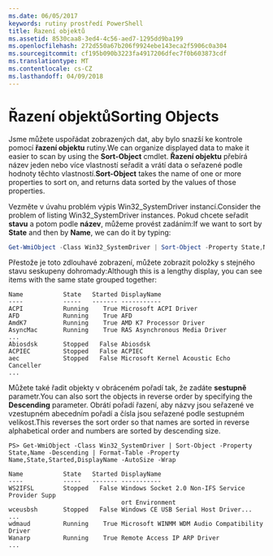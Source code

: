 ```yaml
---
ms.date: 06/05/2017
keywords: rutiny prostředí PowerShell
title: Řazení objektů
ms.assetid: 8530caa8-3ed4-4c56-aed7-1295dd9ba199
ms.openlocfilehash: 272d550a67b206f9924ebe143eca2f5906c0a304
ms.sourcegitcommit: cf195b090b3223fa4917206dfec7f0b603873cdf
ms.translationtype: MT
ms.contentlocale: cs-CZ
ms.lasthandoff: 04/09/2018
---
```

# <a name="sorting-objects"></a><span data-ttu-id="7bcc2-103">Řazení objektů</span><span class="sxs-lookup"><span data-stu-id="7bcc2-103">Sorting Objects</span></span>

<span data-ttu-id="7bcc2-104">Jsme můžete uspořádat zobrazených dat, aby bylo snazší ke kontrole pomocí **řazení objektu** rutiny.</span><span class="sxs-lookup"><span data-stu-id="7bcc2-104">We can organize displayed data to make it easier to scan by using the **Sort-Object** cmdlet.</span></span> <span data-ttu-id="7bcc2-105">**Řazení objektu** přebírá název jeden nebo více vlastností seřadit a vrátí data o seřazené podle hodnoty těchto vlastností.</span><span class="sxs-lookup"><span data-stu-id="7bcc2-105">**Sort-Object** takes the name of one or more properties to sort on, and returns data sorted by the values of those properties.</span></span>

<span data-ttu-id="7bcc2-106">Vezměte v úvahu problém výpis Win32_SystemDriver instancí.</span><span class="sxs-lookup"><span data-stu-id="7bcc2-106">Consider the problem of listing Win32_SystemDriver instances.</span></span> <span data-ttu-id="7bcc2-107">Pokud chcete seřadit **stavu** a potom podle **název**, můžeme provést zadáním:</span><span class="sxs-lookup"><span data-stu-id="7bcc2-107">If we want to sort by **State** and then by **Name**, we can do it by typing:</span></span>

```powershell
Get-WmiObject -Class Win32_SystemDriver | Sort-Object -Property State,Name | Format-Table -Property Name,State,Started,DisplayName -AutoSize -Wrap
```

<span data-ttu-id="7bcc2-108">Přestože je toto zdlouhavé zobrazení, můžete zobrazit položky s stejného stavu seskupeny dohromady:</span><span class="sxs-lookup"><span data-stu-id="7bcc2-108">Although this is a lengthy display, you can see items with the same state grouped together:</span></span>

```output
Name           State   Started DisplayName
----           -----   ------- -----------
ACPI           Running    True Microsoft ACPI Driver
AFD            Running    True AFD
AmdK7          Running    True AMD K7 Processor Driver
AsyncMac       Running    True RAS Asynchronous Media Driver
...
Abiosdsk       Stopped   False Abiosdsk
ACPIEC         Stopped   False ACPIEC
aec            Stopped   False Microsoft Kernel Acoustic Echo Canceller
...
```

<span data-ttu-id="7bcc2-109">Můžete také řadit objekty v obráceném pořadí tak, že zadáte **sestupně** parametr.</span><span class="sxs-lookup"><span data-stu-id="7bcc2-109">You can also sort the objects in reverse order by specifying the **Descending** parameter.</span></span> <span data-ttu-id="7bcc2-110">Obrátí pořadí řazení, aby názvy jsou seřazené ve vzestupném abecedním pořadí a čísla jsou seřazené podle sestupném velikost.</span><span class="sxs-lookup"><span data-stu-id="7bcc2-110">This reverses the sort order so that names are sorted in reverse alphabetical order and numbers are sorted by descending size.</span></span>

```
PS> Get-WmiObject -Class Win32_SystemDriver | Sort-Object -Property State,Name -Descending | Format-Table -Property Name,State,Started,DisplayName -AutoSize -Wrap

Name           State   Started DisplayName
----           -----   ------- -----------
WS2IFSL        Stopped   False Windows Socket 2.0 Non-IFS Service Provider Supp
                               ort Environment
wceusbsh       Stopped   False Windows CE USB Serial Host Driver...
...
wdmaud         Running    True Microsoft WINMM WDM Audio Compatibility Driver
Wanarp         Running    True Remote Access IP ARP Driver
...
```